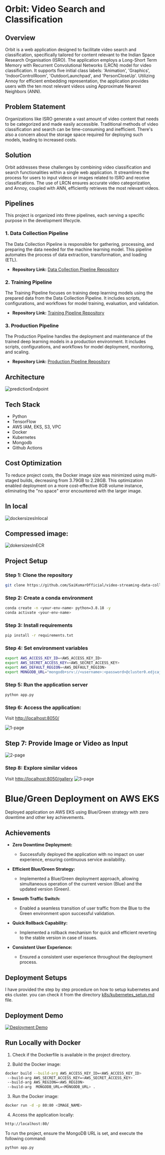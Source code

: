 # Orbit: Video Search and Classification

## Overview

Orbit is a web application designed to facilitate video search and classification, specifically tailored for content relevant to the Indian Space Research Organisation (ISRO). The application employs a Long-Short Term Memory with Recurrent Convolutional Networks (LRCN) model for video classification. It supports five initial class labels: 'Animation', 'Graphics', 'IndoorControlRoom', 'OutdoorLaunchpad', and 'PersonCloseUp'. Utilizing Annoy for efficient embedding representation, the application provides users with the ten most relevant videos using Approximate Nearest Neighbors (ANN).

## Problem Statement

Organizations like ISRO generate a vast amount of video content that needs to be categorized and made easily accessible. Traditional methods of video classification and search can be time-consuming and inefficient. There's also a concern about the storage space required for deploying such models, leading to increased costs.

## Solution

Orbit addresses these challenges by combining video classification and search functionalities within a single web application. It streamlines the process for users to input videos or images related to ISRO and receive classifications. The use of LRCN ensures accurate video categorization, and Annoy, coupled with ANN, efficiently retrieves the most relevant videos.

## Pipelines

This project is organized into three pipelines, each serving a specific purpose in the development lifecycle.

### 1. Data Collection Pipeline

The Data Collection Pipeline is responsible for gathering, processing, and preparing the data needed for the machine learning model. This pipeline automates the process of data extraction, transformation, and loading (ETL).

- **Repository Link:**
  [Data Collection Pipeline Repository](https://github.com/SaiKumarOfficial/video-search-and-classification-data-collection)

### 2. Training Pipeline

The Training Pipeline focuses on training deep learning models using the prepared data from the Data Collection Pipeline. It includes scripts, configurations, and workflows for model training, evaluation, and validation.

- **Repository Link:**
  [Training Pipeline Repository](https://github.com/SaiKumarOfficial/video-search-and-classification-training-endpoint)

### 3. Production Pipeline

The Production Pipeline handles the deployment and maintenance of the trained deep learning models in a production environment. It includes scripts, configurations, and workflows for model deployment, monitoring, and scaling.

- **Repository Link:**
  [Production Pipeline Repository](https://github.com/SaiKumarOfficial/video-search-and-prediction-endpoint)

## Architecture
![predictionEndpoint](https://github.com/SaiKumarOfficial/video-search-and-prediction-endpoint/assets/95096218/1de8e202-b8a2-4bfa-9ba3-ae0e07efd5e3)

## Tech Stack

- Python
- TensorFlow
- AWS IAM, EKS, S3, VPC
- Docker
- Kubernetes
- Mongodb
- Github Actions


## Cost Optimization

To reduce project costs, the Docker image size was minimized using multi-staged builds, decreasing from 3.79GB to 2.28GB. This optimization enabled deployment on a more cost-effective 8GB volume instance, eliminating the "no space" error encountered with the larger image.
## In local
![dockersizesInlocal](https://github.com/SaiKumarOfficial/video-streaming-data-collection/assets/95096218/a919ce03-ea13-4927-991d-afa64cb1e419)

## Compressed image:
![dokersizesInECR](https://github.com/SaiKumarOfficial/video-streaming-data-collection/assets/95096218/45d0b233-5400-43b7-ac8f-151fb4e266b8)


## Project Setup

### Step 1: Clone the repository

```bash
git clone https://github.com/SaiKumarOfficial/video-streaming-data-collection.git
```

### Step 2: Create a conda environment

```bash
conda create -n <your-env-name> python=3.8.18 -y
conda activate <your-env-name>
```

### Step 3: Install requirements

```bash
pip install -r requirements.txt
```

### Step 4: Set environment variables

```bash
export AWS_ACCESS_KEY_ID=<AWS_ACCESS_KEY_ID>
export AWS_SECRET_ACCESS_KEY=<AWS_SECRET_ACCESS_KEY>
export AWS_DEFAULT_REGION=<AWS_DEFAULT_REGION>
export MONGODB_URL="mongodb+srv://<username>:<password>@cluster0.edjcajk.mongodb.net/?retryWrites=true&w=majority"
```

### Step 5: Run the application server

```bash
python app.py
```

### Step 6:  Access the application:

Visit [http://localhost:8050/](http://localhost:8050/)

![1-page](https://github.com/SaiKumarOfficial/video-streaming-data-collection/assets/95096218/c1140fdd-c897-4c57-bec7-9f2aee87414a)

## Step 7: Provide Image or Video as Input
![2-page](https://github.com/SaiKumarOfficial/video-streaming-data-collection/assets/95096218/bb41ef9f-826e-494c-9431-d0fbaa3e02e0)

### Step 8: Explore similar videos

Visit [http://localhost:8050/gallery](http://localhost:8050/gallery)
![3-page](https://github.com/SaiKumarOfficial/video-streaming-data-collection/assets/95096218/d138be30-480f-49f0-a064-824ca4f83964)

# Blue/Green Deployment on AWS EKS

Deployed application on AWS EKS using Blue/Green strategy with zero downtime and other key achievements.

## Achievements

- **Zero Downtime Deployment:**
  - Successfully deployed the application with no impact on user experience, ensuring continuous service availability.

- **Efficient Blue/Green Strategy:**
  - Implemented a Blue/Green deployment approach, allowing simultaneous operation of the current version (Blue) and the updated version (Green).

- **Smooth Traffic Switch:**
  - Enabled a seamless transition of user traffic from the Blue to the Green environment upon successful validation.

- **Quick Rollback Capability:**
  - Implemented a rollback mechanism for quick and efficient reverting to the stable version in case of issues.

- **Consistent User Experience:**
  - Ensured a consistent user experience throughout the deployment process.


## Deployment Setups

I have provided the step by step procedure on how to setup kubernetes and eks cluster. you can check it from the  directory [k8s/kubernetes_setup.md](https://github.com/SaiKumarOfficial/video-search-and-prediction-endpoint/tree/main/k8s) file.

## Deployment Demo
[![Deployment Demo](https://img.youtube.com/vi/ui-0Svj7i1Q/0.jpg)](https://www.youtube.com/watch?v=ui-0Svj7i1Q)



## Run Locally with Docker

1. Check if the Dockerfile is available in the project directory.

2. Build the Docker image:

```bash
docker build --build-arg AWS_ACCESS_KEY_ID=<AWS_ACCESS_KEY_ID>
 --build-arg AWS_SECRET_ACCESS_KEY=<AWS_SECRET_ACCESS_KEY> 
 --build-arg AWS_REGION=<AWS_REGION> 
 --build-arg  MONGODB_URL=<MONGODB_URL> .
```

3. Run the Docker image:

```bash
docker run -d -p 80:80 <IMAGE_NAME>
```

4. Access the application locally:

```bash
http://localhost:80/
```

To run the project, ensure the MongoDB URL is set, and execute the following command:

```bash
python app.py
```

